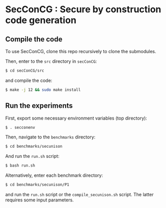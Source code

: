 # SecConCG : Secure by construction code generation


## Compile the code
To use SecConCG, clone this repo recursively to clone the submodules.

Then, enter to the `src` directory in `secConCG`:

```bash
$ cd secConCG/src
```

and compile the code:

```bash
$ make -j 12 && sudo make install
```

## Run the experiments

First, export some necessary environment variables (top directory):

```bash
$ . secconenv
```

Then, navigate to the `benchmarks` directory:
```bash
$ cd benchmarks/secunison
```

And run the `run.sh` script:
```bash
$ bash run.sh
```

Alternatively, enter each benchmark directory:

```bash
$ cd benchmarks/secunison/P1
```

and run the `run.sh` script or the `compile_secunison.sh` script.
The latter requires some input parameters.

